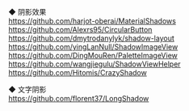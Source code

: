 ◆ 阴影效果  
https://github.com/harjot-oberai/MaterialShadows  
https://github.com/Alexrs95/CircularButton  
https://github.com/dmytrodanylyk/shadow-layout  
https://github.com/yingLanNull/ShadowImageView  
https://github.com/DingMouRen/PaletteImageView  
https://github.com/wangjiegulu/ShadowViewHelper  
https://github.com/Hitomis/CrazyShadow  

◆ 文字阴影   
https://github.com/florent37/LongShadow  
